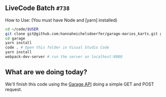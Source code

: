## LiveCode Batch `#738`

How to Use: (You must have Node and [yarn] installed)

```bash
cd ~/code/$USER
git clone git@github.com:hannaheichelsdoerfer/garage-marios_karts.git garage
cd garage
yarn install
code . # Open this folder in Visual Studio Code
yarn install
webpack-dev-server # run the server on localhost:8080
```

## What are we doing today?

We'll finish this code using the [Garage API](https://github.com/lewagon/garage-api#wagon---garage-api-) doing a simple GET and POST request.
